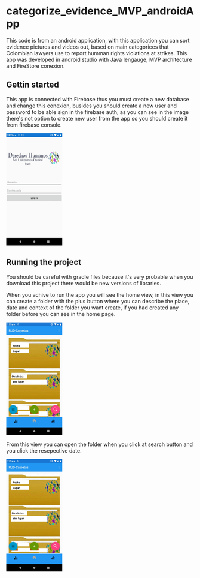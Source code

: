 # categorize_evidence_MVP_androidApp

This code is from an android application, with this application you can sort evidence pictures and videos out, based on main categorices that Colombian lawyers use to report humman rights violations at strikes. This app was developed in android studio with Java lengauge, MVP architecture and FireStore conexion.

## Gettin started

This app is connected with Firebase thus you must create a new database and change this conexion, busides you should create a new user and password to be able sign in the firebase auth, as you can see in the image there's not option to create new user from the app so you should create it from firebase console.


<img src="imagesapp/Singin.png" width="150" >

## Running the project

You should be careful with gradle files because it's very probable when you download this project there would be new versions of libraries. 

When you achive to run the app you will see the home view, in this view you can create a folder with the plus button where you can describe the place, date and context of the folder you want create, if you had created any folder before you can see in the home page.

<img src="imagesapp/carpetas.png" width="150" >

From this view you can open the folder when you click at search button and you click the resepective date.

<img src="imagesapp/carpetas.png" width="150" >


